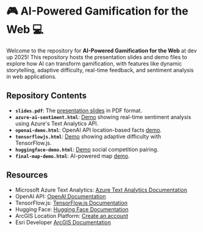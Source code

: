 # 🎮 AI-Powered Gamification for the Web 💻

Welcome to the repository for **AI-Powered Gamification for the Web** at dev up 2025! This repository hosts the presentation slides and demo files to explore how AI can transform gamification, with features like dynamic storytelling, adaptive difficulty, real-time feedback, and sentiment analysis in web applications.

## Repository Contents

- **`slides.pdf`**: The [presentation slides](https://github.com/cyatteau/devup-2025-ai-gamification/blob/main/Slides.pdf) in PDF format.
- **`azure-ai-sentiment.html`**: [Demo](https://github.com/cyatteau/devup-2025-ai-gamification/blob/main/azure-ai-sentiment.html) showing real-time sentiment analysis using Azure's Text Analytics API.
- **`openai-demo.html`**: OpenAI API location-based facts [demo](https://github.com/cyatteau/devup-2025-ai-gamification/blob/main/openai-demo.html).
- **`tensorflowjs.html`**: [Demo](https://github.com/cyatteau/devup-2025-ai-gamification/blob/main/tensorflowjs.html) showing adaptive difficulty with TensorFlow.js.
- **`huggingface-demo.html`**: [Demo](https://github.com/cyatteau/devup-2025-ai-gamification/blob/main/huggingface-demo.html) social competition pairing.
- **`final-map-demo.html`**: AI-powered map [demo](https://github.com/cyatteau/devup-2025-ai-gamification/blob/main/final-map-demo.html).

## Resources
- Microsoft Azure Text Analytics: [Azure Text Analytics Documentation](https://azure.microsoft.com/en-us/products/ai-services/ai-language)
- OpenAI API: [OpenAI Documentation](https://platform.openai.com/docs/overview)
- TensorFlow.js: [TensorFlow.js Documentation](https://www.tensorflow.org/js)
- Hugging Face: [Hugging Face Documentation](https://huggingface.co/sentence-transformers/all-MiniLM-L6-v2)
- ArcGIS Location Platform: [Create an account](https://location.arcgis.com/)
- Esri Developer [ArcGIS Documentation](https://developers.arcgis.com/)
